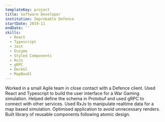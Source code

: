 ```yaml
---
templateKey: project
title: Software Developer
institution: Improbable Defence
startDate: 2019-11
endDate: ''
skills:
  - React
  - Typescript
  - Jest
  - Enzyme
  - Styled Components
  - RxJs
  - gRPC
  - DeckGl
  - MapBoxGl
---
```


Worked in a small Agile team in close contact with a Defence client. Used React and Typescript to build the user interface for a War Gaming simulation. Helped define the schema in Protobuf and used gRPC to connect with other services. Used RxJs to manipulate realtime data for a map based simulation. Optimised application to avoid unnecessary renders. Built library of reusable components following atomic design.
